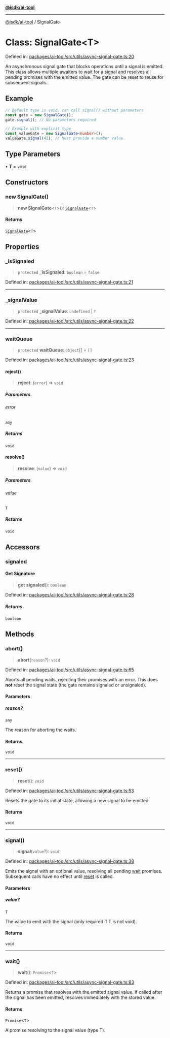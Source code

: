 [**@isdk/ai-tool**](../README.md)

***

[@isdk/ai-tool](../globals.md) / SignalGate

# Class: SignalGate\<T\>

Defined in: [packages/ai-tool/src/utils/async-signal-gate.ts:20](https://github.com/isdk/ai-tool.js/blob/62dd65284e1c50d2e8546a14ae292154369bdb2c/src/utils/async-signal-gate.ts#L20)

An asynchronous signal gate that blocks operations until a signal is emitted.
This class allows multiple awaiters to wait for a signal and resolves all pending promises with the emitted value.
The gate can be reset to reuse for subsequent signals.

## Example

```typescript
// Default type is void, can call signal() without parameters
const gate = new SignalGate();
gate.signal(); // No parameters required

// Example with explicit type
const valueGate = new SignalGate<number>();
valueGate.signal(42); // Must provide a number value
```

## Type Parameters

• **T** = `void`

## Constructors

### new SignalGate()

> **new SignalGate**\<`T`\>(): [`SignalGate`](SignalGate.md)\<`T`\>

#### Returns

[`SignalGate`](SignalGate.md)\<`T`\>

## Properties

### \_isSignaled

> `protected` **\_isSignaled**: `boolean` = `false`

Defined in: [packages/ai-tool/src/utils/async-signal-gate.ts:21](https://github.com/isdk/ai-tool.js/blob/62dd65284e1c50d2e8546a14ae292154369bdb2c/src/utils/async-signal-gate.ts#L21)

***

### \_signalValue

> `protected` **\_signalValue**: `undefined` \| `T`

Defined in: [packages/ai-tool/src/utils/async-signal-gate.ts:22](https://github.com/isdk/ai-tool.js/blob/62dd65284e1c50d2e8546a14ae292154369bdb2c/src/utils/async-signal-gate.ts#L22)

***

### waitQueue

> `protected` **waitQueue**: `object`[] = `[]`

Defined in: [packages/ai-tool/src/utils/async-signal-gate.ts:23](https://github.com/isdk/ai-tool.js/blob/62dd65284e1c50d2e8546a14ae292154369bdb2c/src/utils/async-signal-gate.ts#L23)

#### reject()

> **reject**: (`error`) => `void`

##### Parameters

###### error

`any`

##### Returns

`void`

#### resolve()

> **resolve**: (`value`) => `void`

##### Parameters

###### value

`T`

##### Returns

`void`

## Accessors

### signaled

#### Get Signature

> **get** **signaled**(): `boolean`

Defined in: [packages/ai-tool/src/utils/async-signal-gate.ts:28](https://github.com/isdk/ai-tool.js/blob/62dd65284e1c50d2e8546a14ae292154369bdb2c/src/utils/async-signal-gate.ts#L28)

##### Returns

`boolean`

## Methods

### abort()

> **abort**(`reason`?): `void`

Defined in: [packages/ai-tool/src/utils/async-signal-gate.ts:65](https://github.com/isdk/ai-tool.js/blob/62dd65284e1c50d2e8546a14ae292154369bdb2c/src/utils/async-signal-gate.ts#L65)

Aborts all pending waits, rejecting their promises with an error.
This does **not** reset the signal state (the gate remains signaled or unsignaled).

#### Parameters

##### reason?

`any`

The reason for aborting the waits.

#### Returns

`void`

***

### reset()

> **reset**(): `void`

Defined in: [packages/ai-tool/src/utils/async-signal-gate.ts:53](https://github.com/isdk/ai-tool.js/blob/62dd65284e1c50d2e8546a14ae292154369bdb2c/src/utils/async-signal-gate.ts#L53)

Resets the gate to its initial state, allowing a new signal to be emitted.

#### Returns

`void`

***

### signal()

> **signal**(`value`?): `void`

Defined in: [packages/ai-tool/src/utils/async-signal-gate.ts:38](https://github.com/isdk/ai-tool.js/blob/62dd65284e1c50d2e8546a14ae292154369bdb2c/src/utils/async-signal-gate.ts#L38)

Emits the signal with an optional value, resolving all pending [wait](../functions/wait.md) promises.
Subsequent calls have no effect until [reset](SignalGate.md#reset) is called.

#### Parameters

##### value?

`T`

The value to emit with the signal (only required if T is not void).

#### Returns

`void`

***

### wait()

> **wait**(): `Promise`\<`T`\>

Defined in: [packages/ai-tool/src/utils/async-signal-gate.ts:83](https://github.com/isdk/ai-tool.js/blob/62dd65284e1c50d2e8546a14ae292154369bdb2c/src/utils/async-signal-gate.ts#L83)

Returns a promise that resolves with the emitted signal value.
If called after the signal has been emitted, resolves immediately with the stored value.

#### Returns

`Promise`\<`T`\>

A promise resolving to the signal value (type T).
